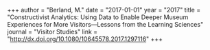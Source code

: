 +++
author = "Berland, M."
date = "2017-01-01"
year = "2017"
title = "Constructivist Analytics: Using Data to Enable Deeper Museum Experiences for More Visitors—Lessons from the Learning Sciences"
journal = "Visitor Studies"
link = "http://dx.doi.org/10.1080/10645578.2017.1297116"
+++